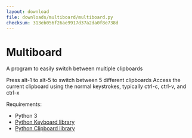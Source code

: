 ```yaml
---
layout: download
file: downloads/multiboard/multiboard.py
checksum: 313eb056f26ae9917d37a2da0f8e738d
---
```


# Multiboard
A program to easily switch between multiple clipboards

Press alt-1 to alt-5 to switch between 5 different clipboards
Access the current clipboard using the normal keystrokes, typically ctrl-c, ctrl-v, and ctrl-x

Requirements:
- Python 3
- [Python Keyboard library](https://pypi.org/project/keyboard/)
- [Python Clipboard library](https://pypi.org/project/clipboard/)
